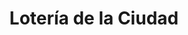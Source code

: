 ---
title: "Lotería de la Ciudad"
url: /ciudad-autonoma-de-buenos-aires/loteria-de-la-ciudad-avenida-la-plata/
shop: lotería
---